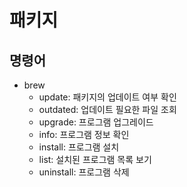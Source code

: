 # 패키지

## 명령어
+ brew 
    + update: 패키지의 업데이트 여부 확인
    + outdated: 업데이트 필요한 파일 조회
    + upgrade: 프로그램 업그레이드
    + info: 프로그램 정보 확인
    + install: 프로그램 설치
    + list: 설치된 프로그램 목록 보기
    + uninstall: 프로그램 삭제
    